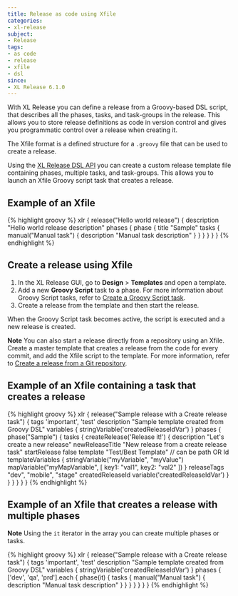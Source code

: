 ```yaml
---
title: Release as code using Xfile
categories:
- xl-release
subject:
- Release
tags:
- as code
- release
- xfile
- dsl
since:
- XL Release 6.1.0
---
```


With XL Release you can define a release from a Groovy-based DSL script, that describes all the phases, tasks, and task-groups in the release. This allows you to store release definitions as code in version control and gives you programmatic control over a release when creating it.

The Xfile format is a defined structure for a `.groovy` file that can be used to create a release.

Using the [XL Release DSL API](/xl-release/6.2.x/dsl-api) you can create a custom release template file containing phases, multiple tasks, and task-groups. This allows you to launch an Xfile Groovy script task that creates a release.

## Example of an Xfile

{% highlight groovy %}
xlr {
    release("Hello world release") {
        description "Hello world release description"
        phases {
            phase {
                title "Sample"
                tasks {
                    manual("Manual task") {
                        description "Manual task description"
                    }
                }
            }
        }
    }
}
{% endhighlight %}

## Create a release using Xfile

1. In the XL Release GUI, go to **Design** > **Templates** and open a template.
1. Add a new **Groovy Script** task to a phase. For more information about Groovy Script tasks, refer to [Create a Groovy Script task](/xl-release/how-to/create-a-groovy-script-task.html).
1. Create a release from the template and then start the release.

  When the Groovy Script task becomes active, the script is executed and a new release is created.

**Note** You can also start a release directly from a repository using an Xfile. Create a master template that creates a release from the code for every commit, and add the Xfile script to the template. For more information, refer to [Create a release from a Git repository](/xl-release/how-to/create-a-release-from-a-git-repository.html).

## Example of an Xfile containing a task that creates a release

{% highlight groovy %}
xlr {
  release("Sample release with a Create release task") {
    tags 'important', 'test'
    description "Sample template created from Groovy DSL"
    variables {
      stringVariable('createdReleaseIdVar')
    }
    phases {
      phase("Sample") {
        tasks {
          createRelease('Release it!') {
            description "Let's create a new release"
            newReleaseTitle "New release from a create release task"
            startRelease false
            template "Test/Best Template" // can be path OR Id
            templateVariables {
              stringVariable("myVariable", "myValue")
              mapVariable("myMapVariable", [
                key1: "val1",
                key2: "val2"
              ])
            }
            releaseTags "dev", "mobile", "stage"
            createdReleaseId variable('createdReleaseIdVar')
          }
        }
      }
    }
  }
}
{% endhighlight %}

## Example of an Xfile that creates a release with multiple phases

**Note** Using the `it` iterator in the array you can create multiple phases or tasks.

{% highlight groovy %}
xlr {
  release("Sample release with a Create release task") {
    tags 'important', 'test'
    description "Sample template created from Groovy DSL"
    variables {
      stringVariable('createdReleaseIdVar')
    }
    phases {
    ['dev', 'qa', 'prd'].each {
        phase(it) {
          tasks {
            manual("Manual task") {
              description "Manual task description"
            }
          }
        }
      }
    }
  }
}
{% endhighlight %}
